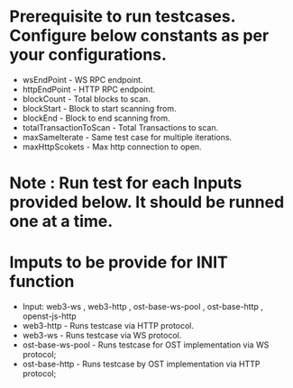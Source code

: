 # Prerequisite to run testcases. Configure below constants as per your configurations. 

 * wsEndPoint - WS RPC endpoint.
 * httpEndPoint - HTTP RPC endpoint.
 * blockCount - Total blocks to scan.
 * blockStart - Block to start scanning from.
 * blockEnd - Block to end scanning from.
 * totalTransactionToScan - Total Transactions to scan.
 * maxSameIterate - Same test case for multiple iterations.
 * maxHttpScokets - Max http connection to open.
 
# Note : Run test for each Inputs provided below. It should be runned one at a time. 
# Imputs to be provide for INIT function

* Input: web3-ws ,  web3-http , ost-base-ws-pool , ost-base-http , openst-js-http
* web3-http - Runs testcase via HTTP protocol. 
* web3-ws - Runs testcase via WS protocol.  
* ost-base-ws-pool - Runs testcase for OST implementation via WS protocol;
* ost-base-http - Runs testcase by OST implementation via HTTP protocol;



